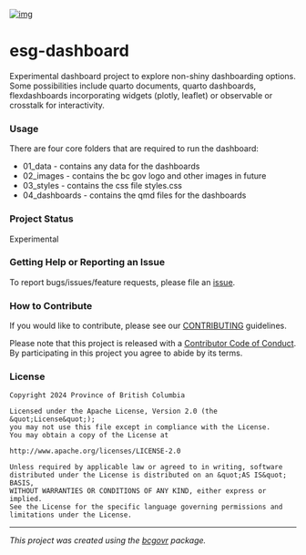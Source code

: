 [![img](https://img.shields.io/badge/Lifecycle-Experimental-339999)](https://github.com/bcgov/repomountie/blob/master/doc/lifecycle-badges.md)

esg-dashboard
============================

Experimental dashboard project to explore non-shiny dashboarding options. Some possibilities include quarto documents, quarto dashboards, flexdashboards incorporating widgets (plotly, leaflet) or observable or crosstalk for interactivity.

### Usage

There are four core folders that are required to run the dashboard:

-   01\_data - contains any data for the dashboards
-   02\_images - contains the bc gov logo and other images in future
-   03\_styles - contains the css file styles.css
-   04\_dashboards - contains the qmd files for the dashboards

### Project Status

Experimental

### Getting Help or Reporting an Issue

To report bugs/issues/feature requests, please file an [issue](https://github.com/bcgov/esg-dashboard/issues/).

### How to Contribute

If you would like to contribute, please see our [CONTRIBUTING](CONTRIBUTING.md) guidelines.

Please note that this project is released with a [Contributor Code of Conduct](CODE_OF_CONDUCT.md). By participating in this project you agree to abide by its terms.

### License

```
Copyright 2024 Province of British Columbia

Licensed under the Apache License, Version 2.0 (the &quot;License&quot;);
you may not use this file except in compliance with the License.
You may obtain a copy of the License at

http://www.apache.org/licenses/LICENSE-2.0

Unless required by applicable law or agreed to in writing, software distributed under the License is distributed on an &quot;AS IS&quot; BASIS,
WITHOUT WARRANTIES OR CONDITIONS OF ANY KIND, either express or implied.
See the License for the specific language governing permissions and limitations under the License.
```
---
*This project was created using the [bcgovr](https://github.com/bcgov/bcgovr) package.* 
